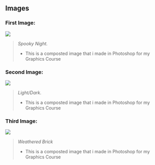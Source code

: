 ## Images

### First Image:

![](https://swishrr.github.io/Swishrr/Images/Final_Project.jpg)

> _Spooky Night._
> - This is a composted image that i made in Photoshop for my Graphics Course


### Second Image:

![](https://swishrr.github.io/Swishrr/Images/Composited_Image.png)

> _Light/Dark._
> - This is a composted image that i made in Photoshop for my Graphics Course


### Third Image:

![](https://swishrr.github.io/Swishrr/Images/Weathered%20Textured%20Sign_CAR.png)

> _Weathered Brick_
> - This is a composted image that i made in Photoshop for my Graphics Course

